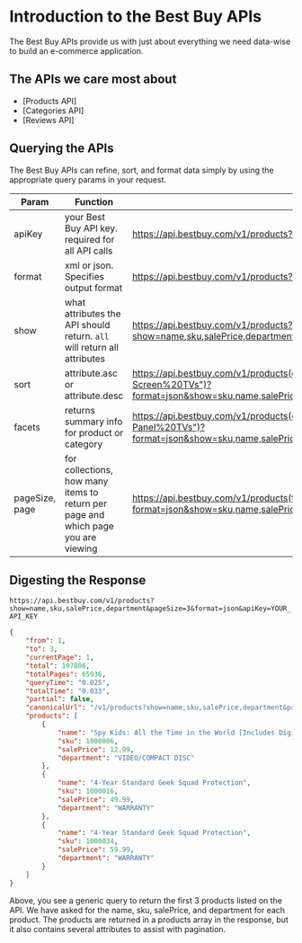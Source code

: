 # Introduction to the Best Buy APIs
 The Best Buy APIs provide us with just about everything we need data-wise to build an e-commerce application.

## The APIs we care most about
 * [Products API]
 * [Categories API]
 * [Reviews API]

## Querying the APIs
 The Best Buy APIs can refine, sort, and format data simply by using the appropriate query params in your request.

 | Param | Function | Sample |
| ------------ | ------------- | ------------- |
| apiKey | your Best Buy API key.  required for all API calls | https://api.bestbuy.com/v1/products?apiKey=YOUR_API_KEY |
| format | xml or json.  Specifies output format | https://api.bestbuy.com/v1/products?format=json&apiKey=YOUR_API_KEY |
| show | what attributes the API should return.  ```all``` will return all attributes | https://api.bestbuy.com/v1/products?show=name,sku,salePrice,department&apiKey=YOUR_API_KEY |
| sort | attribute.asc or attribute.desc | https://api.bestbuy.com/v1/products(categoryPath.name="All%20Flat-Screen%20TVs")?format=json&show=sku,name,salePrice&sort=salePrice&apiKey=YOUR_API_KEY |
| facets | returns summary info for product or category | https://api.bestbuy.com/v1/products(categoryPath.name="All%20Flat-Panel%20TVs")?format=json&show=sku,name,salePrice&facet=manufacturer,5&apiKey=YOUR_API_KEY |
| pageSize, page | for collections, how many items to return per page and which page you are viewing | https://api.bestbuy.com/v1/products(type=Movie)?format=json&show=sku,name,salePrice&pageSize=3&page=10&apiKey=YOUR_API_KEY |

## Digesting the Response

```https://api.bestbuy.com/v1/products?show=name,sku,salePrice,department&pageSize=3&format=json&apiKey=YOUR_API_KEY```
```json
{
    "from": 1,
    "to": 3,
    "currentPage": 1,
    "total": 197806,
    "totalPages": 65936,
    "queryTime": "0.025",
    "totalTime": "0.033",
    "partial": false,
    "canonicalUrl": "/v1/products?show=name,sku,salePrice,department&pageSize=3&format=json&apiKey=ma6v7d7sxqmp6tbsssu7rcas",
    "products": [
        {
            "name": "Spy Kids: All the Time in the World [Includes Digital Copy] [Blu-ray] [2011]",
            "sku": 1000006,
            "salePrice": 12.99,
            "department": "VIDEO/COMPACT DISC"
        },
        {
            "name": "4-Year Standard Geek Squad Protection",
            "sku": 1000016,
            "salePrice": 49.99,
            "department": "WARRANTY"
        },
        {
            "name": "4-Year Standard Geek Squad Protection",
            "sku": 1000034,
            "salePrice": 59.99,
            "department": "WARRANTY"
        }
    ]
}
```
Above, you see a generic query to return the first 3 products listed on the API.  We have asked for the name, sku, salePrice, and department for each product.  The products are returned in a products array in the response, but it also contains several attributes to assist with pagination.
